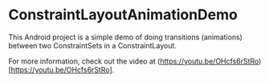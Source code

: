 # ConstraintLayoutAnimationDemo

This Android project is a simple demo of doing transitions (animations) between two ConstraintSets in a ConstraintLayout.

For more information, check out the video at (https://youtu.be/OHcfs6rStRo)[https://youtu.be/OHcfs6rStRo].
